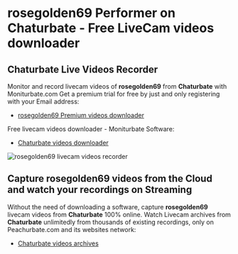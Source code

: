# rosegolden69 Performer on Chaturbate - Free LiveCam videos downloader

## Chaturbate Live Videos Recorder

Monitor and record livecam videos of **rosegolden69** from **Chaturbate** with Moniturbate.com
Get a premium trial for free by just and only registering with your Email address:
* [rosegolden69 Premium videos downloader](https://moniturbate.com/request-demo-licence-key.html)

Free livecam videos downloader - Moniturbate Software:
* [Chaturbate videos downloader](https://moniturbate.com/moniturbate-download-software.html)

![rosegolden69 livecam videos recorder](https://peachurnet.com/templates/moniturbate-software.png)


## Capture rosegolden69 videos from the Cloud and watch your recordings on Streaming

Without the need of downloading a software, capture **rosegolden69** livecam videos from **Chaturbate** 100% online.
Watch Livecam archives from **Chaturbate** unlimitedly from thousands of existing recordings, only on Peachurbate.com and its websites network:
* [Chaturbate videos archives](https://peachurnet.com/)